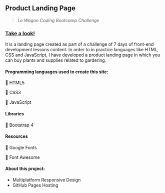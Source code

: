 ## Product Landing Page
 
> *Le Wagon Coding Bootcamp Challenge*  

### [Take a look!](https://asj-code.github.io/Product-Landing-Page/)

It is a landing page created as part of a challenge of 7 days of front-end development lessons content. In order to in practice languages like HTML, CSS and JavaScript, I have developed a product landing page in which you can buy plants and supplies related to gardering.

#### Programming languages used to create this site:
:small_orange_diamond:  HTML5

:small_orange_diamond:  CSS3

:small_orange_diamond:  JavaScript

#### Libraries
:small_orange_diamond:  Bootstrap 4

#### Resources
:small_orange_diamond:  Google Fonts

:small_orange_diamond:  Font Awesome

#### About this project:
- Multiplatform Responsive Design 
- GitHub Pages Hosting
